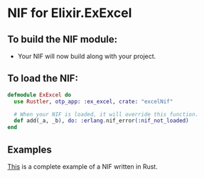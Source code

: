 # NIF for Elixir.ExExcel

## To build the NIF module:

- Your NIF will now build along with your project.

## To load the NIF:

```elixir
defmodule ExExcel do
  use Rustler, otp_app: :ex_excel, crate: "excelNif"

  # When your NIF is loaded, it will override this function.
  def add(_a, _b), do: :erlang.nif_error(:nif_not_loaded)
end
```

## Examples

[This](https://github.com/rusterlium/NifIo) is a complete example of a NIF written in Rust.
